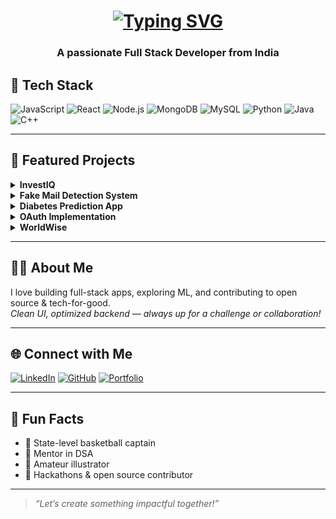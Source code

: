 

### <h1 align="center">[![Typing SVG](https://readme-typing-svg.demolab.com/?lines=Hi+there,+I+am+Gayatri+Singh+👋)](https://git.io/typing-svg)</h1>
<h3 align="center">A passionate Full Stack Developer from India</h3>



## 🚀 Tech Stack
![JavaScript](https://img.shields.io/badge/-JavaScript-F7DF1E?logo=javascript&logoColor=black)
![React](https://img.shields.io/badge/-React-61DAFB?logo=react&logoColor=black)
![Node.js](https://img.shields.io/badge/-Node.js-339933?logo=node.js&logoColor=white)
![MongoDB](https://img.shields.io/badge/-MongoDB-47A248?logo=mongodb&logoColor=white)
![MySQL](https://img.shields.io/badge/-MySQL-4479A1?logo=mysql&logoColor=white)
![Python](https://img.shields.io/badge/-Python-3776AB?logo=python&logoColor=white)
![Java](https://img.shields.io/badge/-Java-007396?logo=java&logoColor=white)
![C++](https://img.shields.io/badge/-C++-00599C?logo=c%2B%2B&logoColor=white)

---

## 🌟 Featured Projects

<details>
<summary><strong>InvestIQ</strong></summary>
Animated, responsive investment dashboard  
<sup>React, GSAP, Tailwind CSS</sup>
</details>

<details>
<summary><strong>Fake Mail Detection System</strong></summary>
ML model to detect fake emails  
<sup>Python, Scikit-learn</sup>
</details>

<details>
<summary><strong>Diabetes Prediction App</strong></summary>
ML + Flask app to predict diabetes from health data  
<sup>Python, Flask</sup>
</details>

<details>
<summary><strong>OAuth Implementation</strong></summary>
Node.js app integrating Google, GitHub, Facebook login  
<sup>Node.js, Passport.js</sup>
</details>

<details>
<summary><strong>WorldWise</strong></summary>
Record and visualize travel experiences on an interactive map  
<sup>React, Leaflet</sup>
</details>

---

## 👩‍💻 About Me

I love building full-stack apps, exploring ML, and contributing to open source & tech-for-good.  
_Clean UI, optimized backend — always up for a challenge or collaboration!_

---

## 🌐 Connect with Me

[![LinkedIn](https://img.shields.io/badge/-LinkedIn-0A66C2?logo=linkedin&logoColor=white)](YOUR_LINKEDIN_URL)
[![GitHub](https://img.shields.io/badge/-GitHub-181717?logo=github&logoColor=white)](YOUR_GITHUB_URL)
[![Portfolio](https://img.shields.io/badge/-Portfolio-FF5722?logo=web&logoColor=white)](YOUR_PORTFOLIO_URL)

---

## 🎉 Fun Facts

- 🏀 State-level basketball captain
- 💬 Mentor in DSA
- 🎨 Amateur illustrator
- 🤝 Hackathons & open source contributor

---

> _“Let’s create something impactful together!”_

<!--


### 💫 About Me

- 🎓 I'm a Student and Web Developer
- 😄 Pronouns: She/Her
- 🔭 I’m currently working on Web Development
- 👀 Passionate about coding and problem-solving
- 🌱 I’m currently exploring Machine Learning and Cloud Infrastructure
- 👯 I’m looking to collaborate on full-stack development and ML projects
- 🎯 Open to exciting opportunities and collaborations
- 🥅 2025 Goals: Learning New Technologies and strengthen DSA
- ⚡ Fun fact: I can spend hours debugging without giving up! 😆

## 🌐 Socials:

<a href="https://www.linkedin.com/in/gayatri-singh-5012b5301/" target="_blank"><img src="https://img.shields.io/badge/LinkedIn-0077B5?style=for-the-badge&logo=linkedin&logoColor=white" /></a>
<a href="https://x.com/GayatriSin93901" target="_blank"><img src="https://img.shields.io/badge/Twitter-000000?style=for-the-badge&logo=x&logoColor=white" /></a>
<a href="mailto:gayatrisingh9317@gmail.com"><img src="https://img.shields.io/badge/Email-D14836?style=for-the-badge&logo=gmail&logoColor=white"/></a>



## 💻 Tech Stack:

[![My Skills](https://skillicons.dev/icons?i=python,html,css,js,react,express,c,cpp,mysql,java,nodejs,tailwind,bootstrap&perline=8)](https://github.com/Gayatrisin123)

##
<p align="center">
  <b>Thanks for your visit to my profile! Hope you appreciate my work 😊</b>
</p>
-->

